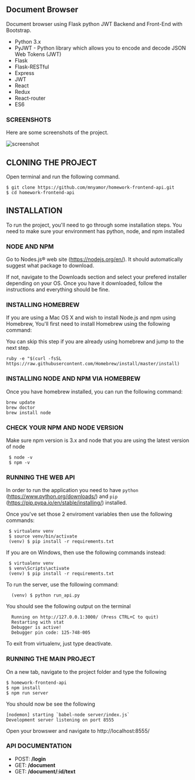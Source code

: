 ## Document Browser 

Document browser using Flask python JWT Backend and Front-End with Bootstrap.

* Python 3.x
* PyJWT  -  Python library which allows you to encode and decode JSON Web Tokens (JWT)
* Flask
* Flask-RESTful
* Express
* JWT
* React
* Redux
* React-router
* ES6


### SCREENSHOTS

Here are some screenshots of the project.

![screenshot](http://i.imgur.com/F60Vy80.png)


## CLONING THE PROJECT

Open terminal and run the following command.

    $ git clone https://github.com/mnyamor/homework-frontend-api.git
    $ cd homework-frontend-api


## INSTALLATION

To run the project, you'll need to go through some installation steps. You need to make sure your environment has python, node, and npm installed


### NODE AND NPM

Go to Nodes.js® web site (https://nodejs.org/en/). It should automatically suggest what package to download.

If not, navigate to the Downloads section and select your prefered installer depending on your OS. Once you have it downloaded, follow the instructions and everything should be fine.

### INSTALLING HOMEBREW

If you are using a Mac OS X and wish to install Node.js and npm using Homebrew, You'll first need to install Homebrew using the following command: 

You can skip this step if you are already using homebrew and jump to the next step.

    ruby -e "$(curl -fsSL https://raw.githubusercontent.com/Homebrew/install/master/install)

### INSTALLING NODE AND NPM VIA HOMEBREW

Once you have homebrew installed, you can run the following command:
    
    brew update
    brew doctor
    brew install node

### CHECK YOUR NPM AND NODE VERSION

Make sure npm version is 3.x and node that you are using the latest version of node

     $ node -v
     $ npm -v


### RUNNING THE WEB API

In order to run the application you need to have `python`  (https://www.python.org/downloads/) and `pip` (https://pip.pypa.io/en/stable/installing/) installed. 

Once you've set those 2 enviroment variables then use the following commands:

     $ virtualenv venv
     $ source venv/bin/activate
     (venv) $ pip install -r requirements.txt

If you are on Windows, then use the following commands instead:

     $ virtualenv venv
     $ venv\Scripts\activate
     (venv) $ pip install -r requirements.txt
 

To run the server, use the following command:

      (venv) $ python run_api.py

You should see the following output on the terminal

      Running on http://127.0.0.1:3000/ (Press CTRL+C to quit)
      Restarting with stat
      Debugger is active!
      Debugger pin code: 125-748-005
     

To exit from virtualenv, just type deactivate.


### RUNNING THE MAIN PROJECT

On a new tab, navigate to the project folder and type the following
    
    $ homework-frontend-api
    $ npm install
    $ npm run server 

You should now be see the following
    
    [nodemon] starting `babel-node server/index.js`
    Development server listening on port 8555

Open your browswer and navigate to http://localhost:8555/


### API DOCUMENTATION

  - POST: **/login**
  - GET:  **/document**
  - GET:  **/document/:id/text**
